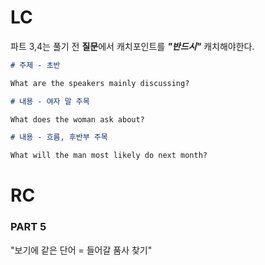 # LC

파트 3,4는 풀기 전 **질문**에서 캐치포인트를 **_"반드시"_** 캐치해야한다.

```md
# 주제 - 초반

What are the speakers mainly discussing?

# 내용 - 여자 말 주목

What does the woman ask about?

# 내용 - 흐름, 후반부 주목

What will the man most likely do next month?
```

# RC

### PART 5

"보기에 같은 단어 = 들어갈 품사 찾기"

